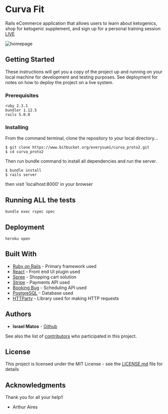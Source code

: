 # Curva Fit

Rails eCommerce application that allows users to learn about ketogenics, shop for ketogenic supplement, and sign up for a personal training session [LIVE](https://boiling-savannah-21011.herokuapp.com/)

![homepage](https://github.com/everysum1/curva_proto2/blob/master/app/assets/images/CurvaHomepage1.png)

## Getting Started

These instructions will get you a copy of the project up and running on your local machine for development and testing purposes. See deployment for notes on how to deploy the project on a live system.

### Prerequisites

```
ruby 2.3.1
bundler 1.12.5
rails 5.0.0
```

### Installing
From the command terminal, clone the repository to your local directory...
```
$ git clone https://www.bitbucket.org/everysum1/curva_proto2.git
$ cd curva_proto2
```

Then run bundle command to install all dependencies and run the server.  

```
$ bundle install
$ rails server
```
then visit 'localhost:8000' in your browser


## Running ALL the tests

```
bundle exec rspec spec
```

## Deployment

```
heroku open
```

## Built With

* [Ruby on Rails](http://api.rubyonrails.org/) - Primary framework used
* [React](https://facebook.github.io/react) - Front end UI plugin used
* [Spree](https://spreecommerce.com) - Shopping cart solution
* [Stripe](https://stripe.com) - Payments API used
* [Booking Bug](https://www.bookingbug.com) - Scheduling API used
* [PostgreSQL](https://www.postgresql.org/docs/) - Database used
* [HTTParty](https://github.com/jnunemaker/httparty) - Library used for making HTTP requests

## Authors

* **Israel Matos** - [Github](https://github.com/everysum1)

See also the list of [contributors](https://github.com/your/project/contributors) who participated in this project.

## License

This project is licensed under the MIT License - see the [LICENSE.md](LICENSE.md) file for details

## Acknowledgments

Thank you for all your help!!
* Arthur Aires
